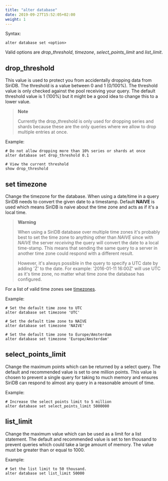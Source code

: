 ```yaml
---
title: "alter database"
date: 2019-09-27T15:52:05+02:00
weight: 1
---
```


Syntax:

	alter database set <option>

Valid options are *drop_threshold*, *timezone*, *select_points_limit* and *list_limit*.

drop_threshold
--------------
This value is used to protect you from accidentally dropping data from SiriDB.
The threshold is a value between 0 and 1 (0/100%). The threshold value is only
checked against the pool receiving your query. The default threshold value is
1 (100%) but it might be a good idea to change this to a lower value.

>**Note**
>
>Currently the drop_threshold is only used for dropping series and shards
>because these are the only queries where we allow to drop multiple
>entries at once.

Example:

	# Do not allow dropping more than 10% series or shards at once
	alter database set drop_threshold 0.1

	# View the current threshold
	show drop_threshold

set timezone
------------
Change the timezone for the database. When using a date/time in a query SiriDB
needs to convert the given date to a timestamp. Default **NAIVE** is used which
means SiriDB is naive about the time zone and acts as if it's a local time.

>**Warning**
>
>When using a SiriDB database over multiple time zones it's probably best to
>set the time zone to anything other than *NAIVE* since with *NAIVE* the server
>*receiving* the query will convert the date to a local time-stamp. This means that
>sending the same query to a server in another time zone could respond with
>a different result.
>
>However, it's always possible in the query to specify
>a UTC date by adding 'Z' to the date. For example: '2016-01-11 16:00Z' will
>use UTC as it's time zone, no matter what time zone the database has configured.

For a list of valid time zones see [timezones](../timezones).

Example:

	# Set the default time zone to UTC
	alter database set timezone 'UTC'

	# Set the default time zone to NAIVE
	alter database set timezone 'NAIVE'

	# Set the default time zone to Europe/Amsterdam
	alter database set timezone 'Europe/Amsterdam'

select\_points_limit
-------------------
Change the maximum points which can be returned by a select query. The default and recommended value is set to one million points. This value is chosen to prevent a single query for taking to much memory and ensures SiriDB can respond to almost any query in a reasonable amount of time.

Example:

    # Increase the select points limit to 5 million
    alter database set select_points_limit 5000000

list_limit
----------
Change the maximum value which can be used as a limit for a list statement. The default and recommended value is set to ten thousand to prevent queries which could take a large amount of memory. The value must be greater than or equal to 1000.

Example:

    # Set the list limit to 50 thousand.
    alter database set list_limit 50000
